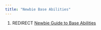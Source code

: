```yaml
---
title: "Newbie Base Abilities"
---
```


1.  REDIRECT [Newbie Guide to Base
    Abilities](Newbie_Guide_to_Base_Abilities "wikilink")